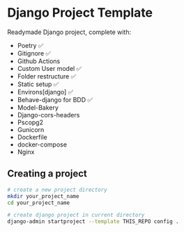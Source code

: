 # Django Project Template

Readymade Django project, complete with:
* Poetry ✅
* Gitignore ✅
* Github Actions 
* Custom User model ✅
* Folder restructure ✅
* Static setup ✅
* Environs[django] ✅
* Behave-django for BDD ✅
* Model-Bakery 
* Django-cors-headers
* Pscopg2
* Gunicorn
* Dockerfile
* docker-compose
* Nginx

## Creating a project

```bash
# create a new project directory
mkdir your_project_name
cd your_project_name

# create django project in current directory
django-admin startproject --template THIS_REPO config .
```


